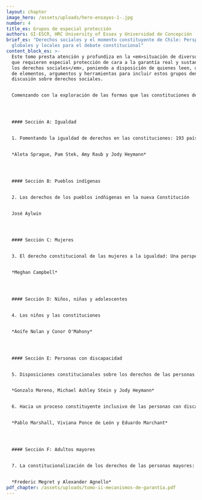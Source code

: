 ```yaml
---
layout: chapter
image_hero: /assets/uploads/hero-ensayos-1-.jpg
number: 4
title_es: Grupos de especial protección
authors: GI-ESCR, HRC University of Essex y Universidad de Concepción
brief_es: "Derechos sociales y el momento constituyente de Chile: Perspectivas
  globales y locales para el debate constitucional"
content_block_es: >-
  Este tomo presta atención y profundiza en la <em>situación de diversos grupos
  que requieren especial protección de cara a la garantía real y sustantiva de
  los derechos sociales</em>, poniendo a disposición de quienes leen, una serie
  de elementos, argumentos y herramientas para incluir estos grupos dentro de la
  discusión sobre derechos sociales.


  Comenzando con la exploración de las formas que las constituciones de diferentes países utilizan para fomentar la igualdad de derechos en sus países, este tomo presenta reflexiones en torno al rol de la Constitución en la garantía de los derechos sociales de pueblos indígenas, mujeres; niños, niñas y adolescentes; personas con discapacidad y personas adultas mayores.




  #### Sección A: Igualdad


  1. Fomentando la igualdad de derechos en las constituciones: 193 países en perspectiva


  *Aleta Sprague, Pam Stek, Amy Raub y Jody Heymann*




  #### Sección B: Pueblos indígenas


  2. Los derechos de los pueblos indñigenas en la nueva Constitución


  José Aylwin




  #### Sección C: Mujeres


  3. El derecho constitucional de las mujeres a la igualdad: Una perspectiva comparada


  *Meghan Campbell*




  #### Sección D: Niños, niñas y adolescentes


  4. Los niños y las constituciones


  *Aoife Nolan y Conor O'Mahony*




  #### Sección E: Personas con discapacidad


  5. Disposiciones constitucionales sobre los derechos de las personas con discapacidad: Enfoques nacionales y contexto internacional


  *Gonzalo Moreno, Michael Ashley Stein y Jody Heymann*


  6. Hacia un proceso constituyente inclusivo de las personas con discapacidad


  *Pablo Marshall, Viviana Ponce de León y Eduardo Marchant*




  #### Sección F: Adultos mayores


  7. La constitucionalización de los derechos de las personas mayores: Una práctica emergente


  *Frederic Megret y Alexander Agnello*
pdf_chapter: /assets/uploads/tomo-ii-mecanismos-de-garantía.pdf
---
```

